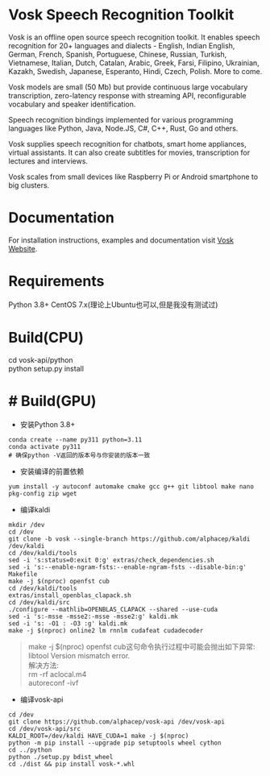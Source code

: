 # Vosk Speech Recognition Toolkit

Vosk is an offline open source speech recognition toolkit. It enables
speech recognition for 20+ languages and dialects - English, Indian
English, German, French, Spanish, Portuguese, Chinese, Russian, Turkish,
Vietnamese, Italian, Dutch, Catalan, Arabic, Greek, Farsi, Filipino,
Ukrainian, Kazakh, Swedish, Japanese, Esperanto, Hindi, Czech, Polish.
More to come.

Vosk models are small (50 Mb) but provide continuous large vocabulary
transcription, zero-latency response with streaming API, reconfigurable
vocabulary and speaker identification.

Speech recognition bindings implemented for various programming languages
like Python, Java, Node.JS, C#, C++, Rust, Go and others.

Vosk supplies speech recognition for chatbots, smart home appliances,
virtual assistants. It can also create subtitles for movies,
transcription for lectures and interviews.

Vosk scales from small devices like Raspberry Pi or Android smartphone to
big clusters.

# Documentation

For installation instructions, examples and documentation visit [Vosk
Website](https://alphacephei.com/vosk).

# Requirements
Python 3.8+
CentOS 7.x(理论上Ubuntu也可以,但是我没有测试过)

# Build(CPU)
cd vosk-api/python <br/>
python setup.py install

# # Build(GPU)
+ 安装Python 3.8+
~~~shell
conda create --name py311 python=3.11
conda activate py311
# 确保python -V返回的版本号与你安装的版本一致
~~~
+ 安装编译的前置依赖
~~~shell
yum install -y autoconf automake cmake gcc g++ git libtool make nano pkg-config zip wget
~~~
+ 编译kaldi
~~~shell
mkdir /dev
cd /dev
git clone -b vosk --single-branch https://github.com/alphacep/kaldi /dev/kaldi
cd /dev/kaldi/tools
sed -i 's:status=0:exit 0:g' extras/check_dependencies.sh
sed -i 's:--enable-ngram-fsts:--enable-ngram-fsts --disable-bin:g' Makefile
make -j $(nproc) openfst cub
cd /dev/kaldi/tools
extras/install_openblas_clapack.sh
cd /dev/kaldi/src
./configure --mathlib=OPENBLAS_CLAPACK --shared --use-cuda
sed -i 's:-msse -msse2:-msse -msse2:g' kaldi.mk
sed -i 's: -O1 : -O3 :g' kaldi.mk
make -j $(nproc) online2 lm rnnlm cudafeat cudadecoder
~~~
> make -j $(nproc) openfst cub这句命令执行过程中可能会抛出如下异常: <br/>
libtool Version mismatch error. <br/>
解决方法:<br/>
rm -rf aclocal.m4 <br/>
autoreconf -ivf <br/>

+ 编译vosk-api
~~~shell
cd /dev
git clone https://github.com/alphacep/vosk-api /dev/vosk-api
cd /dev/vosk-api/src
KALDI_ROOT=/dev/kaldi HAVE_CUDA=1 make -j $(nproc)
python -m pip install --upgrade pip setuptools wheel cython
cd ../python
python ./setup.py bdist_wheel
cd ./dist && pip install vosk-*.whl
~~~


